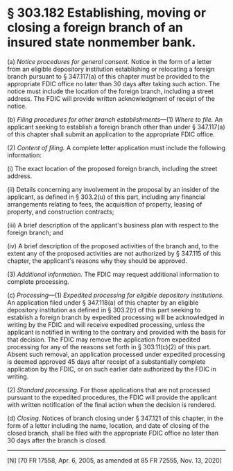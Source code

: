# § 303.182   Establishing, moving or closing a foreign branch of an insured state nonmember bank.

(a) *Notice procedures for general consent.* Notice in the form of a letter from an eligible depository institution establishing or relocating a foreign branch pursuant to § 347.117(a) of this chapter must be provided to the appropriate FDIC office no later than 30 days after taking such action. The notice must include the location of the foreign branch, including a street address. The FDIC will provide written acknowledgment of receipt of the notice.


(b) *Filing procedures for other branch establishments*—(1) *Where to file.* An applicant seeking to establish a foreign branch other than under § 347.117(a) of this chapter shall submit an application to the appropriate FDIC office.


(2) *Content of filing.* A complete letter application must include the following information:


(i) The exact location of the proposed foreign branch, including the street address.


(ii) Details concerning any involvement in the proposal by an insider of the applicant, as defined in § 303.2(u) of this part, including any financial arrangements relating to fees, the acquisition of property, leasing of property, and construction contracts;


(iii) A brief description of the applicant's business plan with respect to the foreign branch; and


(iv) A brief description of the proposed activities of the branch and, to the extent any of the proposed activities are not authorized by § 347.115 of this chapter, the applicant's reasons why they should be approved.


(3) *Additional information.* The FDIC may request additional information to complete processing.


(c) *Processing*—(1) *Expedited processing for eligible depository institutions.* An application filed under § 347.118(a) of this chapter by an eligible depository institution as defined in § 303.2(r) of this part seeking to establish a foreign branch by expedited processing will be acknowledged in writing by the FDIC and will receive expedited processing, unless the applicant is notified in writing to the contrary and provided with the basis for that decision. The FDIC may remove the application from expedited processing for any of the reasons set forth in § 303.11(c)(2) of this part. Absent such removal, an application processed under expedited processing is deemed approved 45 days after receipt of a substantially complete application by the FDIC, or on such earlier date authorized by the FDIC in writing.


(2) *Standard processing.* For those applications that are not processed pursuant to the expedited procedures, the FDIC will provide the applicant with written notification of the final action when the decision is rendered.


(d) *Closing.* Notices of branch closing under § 347.121 of this chapter, in the form of a letter including the name, location, and date of closing of the closed branch, shall be filed with the appropriate FDIC office no later than 30 days after the branch is closed.



---

[N] [70 FR 17558, Apr. 6, 2005, as amended at 85 FR 72555, Nov. 13, 2020]





